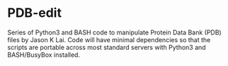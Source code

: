 PDB-edit
=======================

Series of Python3 and BASH code to manipulate Protein Data Bank (PDB) files by Jason K Lai. Code will have minimal dependencies so that the scripts are portable across most standard servers with Python3 and BASH/BusyBox installed.
